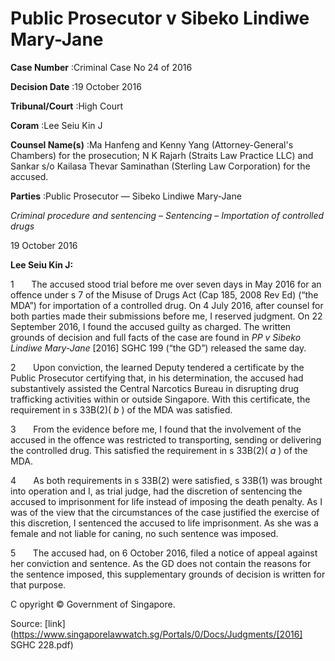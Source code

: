 # Public Prosecutor v Sibeko Lindiwe Mary-Jane 



**Case Number** :Criminal Case No 24 of 2016 

**Decision Date** :19 October 2016 

**Tribunal/Court** :High Court 

**Coram** :Lee Seiu Kin J 

**Counsel Name(s)** :Ma Hanfeng and Kenny Yang (Attorney-General's Chambers) for the prosecution; N K Rajarh (Straits Law Practice LLC) and Sankar s/o Kailasa Thevar Saminathan (Sterling Law Corporation) for the accused. 

**Parties** :Public Prosecutor — Sibeko Lindiwe Mary-Jane 

_Criminal procedure and sentencing_ – _Sentencing_ – _Importation of controlled drugs_ 

19 October 2016 

**Lee Seiu Kin J:** 

1       The accused stood trial before me over seven days in May 2016 for an offence under s 7 of the Misuse of Drugs Act (Cap 185, 2008 Rev Ed) (“the MDA”) for importation of a controlled drug. On 4 July 2016, after counsel for both parties made their submissions before me, I reserved judgment. On 22 September 2016, I found the accused guilty as charged. The written grounds of decision and full facts of the case are found in _PP v Sibeko Lindiwe Mary-Jane_ <span class="citation">[2016] SGHC 199</span> (“the GD”) released the same day. 

2       Upon conviction, the learned Deputy tendered a certificate by the Public Prosecutor certifying that, in his determination, the accused had substantively assisted the Central Narcotics Bureau in disrupting drug trafficking activities within or outside Singapore. With this certificate, the requirement in s 33B(2)( _b_ ) of the MDA was satisfied. 

3       From the evidence before me, I found that the involvement of the accused in the offence was restricted to transporting, sending or delivering the controlled drug. This satisfied the requirement in s 33B(2)( _a_ ) of the MDA. 

4       As both requirements in s 33B(2) were satisfied, s 33B(1) was brought into operation and I, as trial judge, had the discretion of sentencing the accused to imprisonment for life instead of imposing the death penalty. As I was of the view that the circumstances of the case justified the exercise of this discretion, I sentenced the accused to life imprisonment. As she was a female and not liable for caning, no such sentence was imposed. 

5       The accused had, on 6 October 2016, filed a notice of appeal against her conviction and sentence. As the GD does not contain the reasons for the sentence imposed, this supplementary grounds of decision is written for that purpose. 

 C opyright © Government of Singapore. 


Source: [link](https://www.singaporelawwatch.sg/Portals/0/Docs/Judgments/[2016] SGHC 228.pdf)
